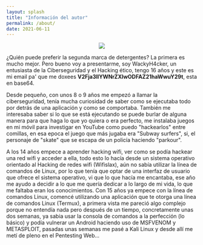 ```yaml
---
layout: splash
title: "Información del autor"
permalink: /about/
date: 2021-06-11
---
```


<p align="center">
<img src="https://user-images.githubusercontent.com/69093629/121718793-f95d6800-cae2-11eb-91c8-3482dc4863f1.png">
</p>

¿Quién puede preferir la segunda marca de detergentes? La primera es mucho mejor. Pero bueno voy a presentarme, soy WackyH4cker, un entusiasta de la Ciberseguridad y el Hacking ético, tengo 16 años y este es mi email pa' que me doxees **V2Fja3lIYWNrZXIwODFAZ21haWwuY29t**, esta en base64.

Desde pequeño, con unos 8 o 9 años me empezó a llamar la ciberseguridad, tenía mucha curiosidad de saber como se ejecutaba todo por detrás de una aplicación y como se comportaba. También me interesaba saber si lo que se está ejecutando se puede burlar de alguna manera para que haga lo que yo quiera o era perfecto, me instalaba juegos en mi móvil para investigar en YouTube como puedo "hackearlos" entre comillas, en esa epoca el juego que más jugaba era "Subway surfers", si, el personaje de "skate" que se escapa de un policía haciendo "parkour".

A los 14 años empece a aprender hacking wifi, ver como se podía hackear una red wifi y acceder a ella, todo esto lo hacía desde un sistema operativo orientado al Hacking de redes wifi (Wifislax), aún no sabía utilizar la línea de comandos de Linux, por lo que tenía que optar de una interfaz de usuario que ofrece el sistema operativo, vi que lo que hacía me encantaba, ese año me ayudo a decidir a lo que me quería dedicar a lo largo de mi vida, lo que me faltaba eran los conocimientos. Con 15 años ya empece con la línea de comandos Linux, comencé utilizando una aplicación que te otorga una línea de comandos Linux (Termux), a primera vista me pareció algo complejo porque no entendía nada pero después de un tiempo, concretamente unas dos semanas, ya sabia usar la consola de comandos a la perfección (lo básico) y podía vulnerar un Android haciendo uso de MSFVENOM y METASPLOIT, pasadas unas semanas me pasé a Kali Linux y desde allí me metí de pleno en el Pentesting Web...
